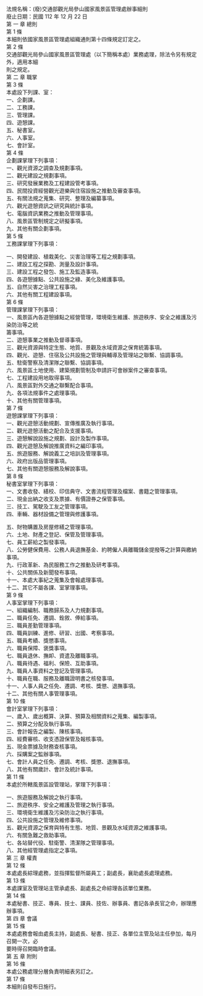 法規名稱：(廢)交通部觀光局參山國家風景區管理處辦事細則  
廢止日期：民國 112 年 12 月 22 日  
第 一 章 總則  
第 1 條  
本細則依國家風景區管理處組織通則第十四條規定訂定之。  
第 2 條  
交通部觀光局參山國家風景區管理處（以下簡稱本處）業務處理，除法令另有規定外，適用本細  
則之規定。  
第 二 章 職掌  
第 3 條  
本處設下列課、室：  
一、企劃課。  
二、工務課。  
三、管理課。  
四、遊憩課。  
五、秘書室。  
六、人事室。  
七、會計室。  
第 4 條  
企劃課掌理下列事項：  
一、觀光資源之調查及規劃事項。  
二、觀光建設之規劃事項。  
三、研究發展業務及工程建設管考事項。  
四、民間投資經營觀光遊樂與住宿設施之推動及審查事項。  
五、有關法規之蒐集、研究、整理及編纂事項。  
六、觀光遊憩資訊之研究與統計事項。  
七、電腦資訊業務之推動及管理事項。  
八、風景區管制規定之研擬事項。  
九、其他有關企劃事項。  
第 5 條  
工務課掌理下列事項：  


一、開發建設、植栽美化、災害治理等工程之規劃事項。  
二、建設工程之探勘、測量及設計事項。  
三、建設工程之發包、施工及監造事項。  
四、各遊憩據點、公共設施之綠、美化及維護事項。  
五、自然災害之治理工程事項。  
六、其他有關工程建設事項。  
第 6 條  
管理課掌理下列事項：  
一、風景區內各遊憩據點之經營管理，環境衛生維護、旅遊秩序、安全之維護及污染防治等之統  
籌事項。  
二、遊憩事業之推動及督導事項。  
三、觀光資源與特定生態、地質、景觀及水域資源之保育統籌事項。  
四、觀光、遊憩、住宿及公共設施之管理與輔導及管理站之聯繫、協調事項。  
五、駐衛警察及清潔隊之聯繫、協調事項。  
六、風景區土地使用、建築規劃管制及申請許可會辦案件之審查事項。  
七、工程建設用地取得事項。  
八、風景區對外交通之聯繫配合事項。  
九、各項法規事件之處理事項。  
十、其他有關管理事項。  
第 7 條  
遊憩課掌理下列事項：  
一、觀光遊憩活動規劃、宣傳推廣及執行事項。  
二、觀光遊憩活動之配合及支援事項。  
三、遊憩解說設施之規劃、設計及製作事項。  
四、觀光遊憩及解說推廣資料之編印事項。  
五、旅遊服務、解說義工之培訓及管理事項。  
六、政府出版品管理事項。  
七、其他有關遊憩服務及解說事項。  
第 8 條  
秘書室掌理下列事項：  
一、文書收發、繕校、印信典守、文書流程管理及檔案、書籍之管理事項。  
二、現金出納之收支及票據、有價證券之保管事項。  
三、技工、駕駛及工友之管理事項。  
四、車輛、器材設備之管理與修護事項。  


五、財物購置及房屋修繕之管理事項。  
六、土地、財產之登記、保管及管理事項。  
七、員工薪給之製發事項。  
八、公勞健保費用、公務人員退撫基金、約聘僱人員離職儲金提撥等之計算與繳納事項。  
九、行政革新、為民服務工作之推動及研考事項。  
十、公共關係及新聞發布事項。  
十一、本處大事紀之蒐集及會報處理事項。  
十二、其它不屬各課、室掌理事項。  
第 9 條  
人事室掌理下列事項：  
一、組織編制、職務歸系及人力規劃事項。  
二、職員任免、遷調、銓敘、俸給事項。  
三、職員差勤管理事項。  
四、職員訓練、進修、研習、出國、考察事項。  
五、職員考績、獎懲事項。  
六、職員保障、褒獎事項。  
七、職員退休、撫卹、資遣及離職事項。  
八、職員待遇、福利、保險、互助事項。  
九、職員人事資料之登記及管理事項。  
十、職員在職、服務及離職證明書之核發事項。  
十一、人事人員之任免、遷調、考核、獎懲、退撫事項。  
十二、其他有關人事管理事項。  
第 10 條  
會計室掌理下列事項：  
一、歲入、歲出概算、決算、預算及相關資料之蒐集、編製事項。  
二、預算之分配及執行事項。  
三、會計報告之編製、陳核事項。  
四、經費審核、收支憑證保管及報核事項。  
五、現金票據及財務查核事項。  
六、採購案之監辦事項。  
七、會計人員之任免、遷調、考核、獎懲、退撫事項。  
八、其他有關歲計、會計及統計事項。  
第 11 條  
本處於所轄風景區設管理站，掌理下列事項：  


一、旅遊服務及解說之執行事項。  
二、旅遊秩序、安全之維護及管理之執行事項。  
三、環境衛生維護及污染防治之執行事項。  
四、公共設施之管理及維修事項。  
五、觀光資源之保育與特有生態、地質、景觀及水域資源之維護事項。  
六、有關急難之救助事項。  
七、各站替代役、駐衛警、清潔隊之管理事項。  
八、其他經管理處指定之事項。  
第 三 章 權責  
第 12 條  
本處處長綜理處務，並指揮監督所屬員工；副處長，襄助處長處理處務。  
第 13 條  
本處課室及管理站主管承處長、副處長之命綜理各該單位業務。  
第 14 條  
本處秘書、技正、專員、技士、課員、技佐、辦事員、書記各承長官之命，辦理應辦事項。  
第 四 章 會議  
第 15 條  
本處處務會報由處長主持，副處長、秘書、技正、各單位主管及站主任參加，每月召開一次，必  
要時得召開臨時會議。  
第 五 章 附則  
第 16 條  
本處公務處理分層負責明細表另訂之。  
第 17 條  
本細則自發布日施行。  


